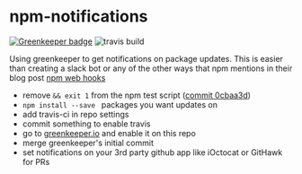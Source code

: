 # npm-notifications
[![Greenkeeper badge](https://badges.greenkeeper.io/steffes/npm-notifications.svg)](https://greenkeeper.io/)
![travis build](https://travis-ci.org/steffes/npm-notifications.svg?branch=master)

Using greenkeeper to get notifications on package updates. This is easier than creating a slack bot or any of the other ways that npm mentions in their blog post [npm web hooks](http://blog.npmjs.org/post/145260155635/introducing-hooks-get-notifications-of-npm)

- remove `&& exit 1` from the npm test script ([commit 0cbaa3d](https://github.com/steffes/npm-notifications/commit/0cbaa3dd2b80b049fa77f88acab438e690006489))
- `npm install --save ` packages you want updates on
- add travis-ci in repo settings
- commit something to enable travis
- go to [greenkeeper.io](https://greenkeeper.io) and enable it on this repo
- merge greenkeeper's initial commit
- set notifications on your 3rd party github app like iOctocat or GitHawk for PRs
